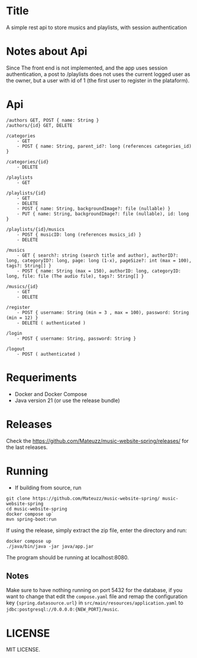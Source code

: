 # Title
A simple rest api to store musics and playlists, with session authentication

# Notes about Api
Since The front end is not implemented, and the app uses session authentication,
a post to /playlists does not uses the current logged user as the owner, but a user 
with id of 1 (the first user to register in the plataform).

# Api
```
/authors GET, POST { name: String }
/authors/{id} GET, DELETE 

/categories 
    - GET
    - POST { name: String, parent_id?: long (references categories_id) }

/categories/{id} 
    - DELETE

/playlists 
    - GET

/playlists/{id} 
    - GET
    - DELETE
    - POST { name: String, backgroundImage?: file (nullable) }
    - PUT { name: String, backgroundImage?: file (nullable), id: long }

/playlists/{id}/musics 
    - POST { musicID: long (references musics_id) }
    - DELETE 

/musics
    - GET { search?: string (search title and author), authorID?: long, categoryID?: long, page: long (1-x), pageSize?: int (max = 100), tags?: String[] } 
    - POST { name: String (max = 150), authorID: long, categoryID: long, file: file (The audio file), tags?: String[] }

/musics/{id}
    - GET
    - DELETE

/register 
    - POST { username: String (min = 3 , max = 100), password: String (min = 12) }
    - DELETE ( authenticated )

/login 
    - POST { username: String, password: String }

/logout
    - POST ( authenticated )
```

# Requeriments
- Docker and Docker Compose
- Java version 21 (or use the release bundle)

# Releases
Check the https://github.com/Mateuzz/music-website-spring/releases/ for the last releases.

# Running
- If building from source, run
```
git clone https://github.com/Mateuzz/music-website-spring/ music-website-spring
cd music-website-spring
docker compose up`
mvn spring-boot:run
```
If using the release, simply extract the zip file, enter the directory and run:
```
docker compose up
./java/bin/java -jar java/app.jar
```

The program should be running at localhost:8080.

## Notes
Make sure to have nothing running on port 5432 for the database, if you want to change that
edit the `compose.yaml` file and remap the configuration key `{spring.datasource.url}` in 
`src/main/resources/application.yaml` to `jdbc:postgresql://0.0.0.0:{NEW_PORT}/music`.

# LICENSE 
MIT LICENSE.
